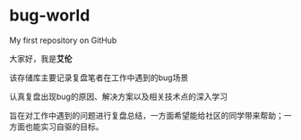# bug-world  
My first repository on GitHub

大家好，我是**艾伦**

该存储库主要记录复盘笔者在工作中遇到的bug场景

认真复盘出现bug的原因、解决方案以及相关技术点的深入学习

旨在对工作中遇到的问题进行复盘总结，一方面希望能给社区的同学带来帮助；一方面也能实习自驱的目标。
